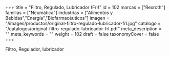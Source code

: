 +++
title = "Filtro, Regulado, Lubricador (Frl)"
id = 102
marcas = ["Rexroth"]
familias = ["Neumática"]
industrias = ["Alimentos y Bebidas","Energía","Biofarmacéuticos"]
imagen = "/images/productos/original-filtro-regulado-lubricador-frl.jpg"
catalogo = "/catalogos/original-filtro-regulado-lubricador-frl.pdf"
meta_description = ""
meta_keywords = ""
weight = 102
draft = false
taxonomyCover = false
+++
<p>Filtro, Regulador, lubricador</p>